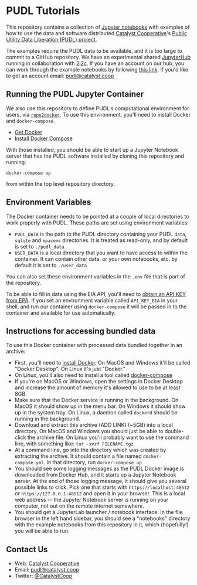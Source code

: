 # PUDL Tutorials

This repository contains a collection of
[Jupyter notebooks](https://jupyter.org) with examples of how
to use the data and software distributed
[Catalyst Cooperative](https://catalyst.coop)'s
[Public Utility Data Liberation (PUDL) project](https://github.com/catalyst-cooperative/pudl).

The examples require the PUDL data to be available, and it is too large to
commit to a GitHub repository. We have an experimental shared
[JupyterHub](https://jupyter.org/hub) running in
collaboration with [2i2c](https://2i2c.org). If you have an account on our
hub, you can work through the example notebooks by following
[this link](https://catalyst-cooperative.pilot.2i2c.cloud/hub/user-redirect/git-pull?repo=https%3A%2F%2Fgithub.com%2Fcatalyst-cooperative%2Fpudl-tutorials&urlpath=lab%2Ftree%2Fpudl-tutorials%2Fnotebooks%2F01-pudl-database.ipynb&branch=main). If you'd like to get an account email:
[pudl@catalyst.coop](mailto:pudl@catalyst.coop)

## Running the PUDL Jupyter Container

We also use this repository to define PUDL's computational environment for
users, via [`repo2docker`](https://github.com/jupyterhub/repo2docker). To
use this environment, you'll need to install Docker and `docker-compose`.
* [Get Docker](https://docs.docker.com/get-docker/)
* [Install Docker Compose](https://docs.docker.com/compose/install/)

With those installed, you should be able to start up a Jupyter Notebook server
that has the PUDL software installed by cloning this repository and running:
```
docker-compose up
```
from within the top level repository directory.

## Environment Variables

The Docker container needs to be pointed at a couple of local directories to
work properly with PUDL. These paths are set using environment variables:
* `PUDL_DATA` is the path to the PUDL directory containing your PUDL
`data`, `sqlite` and `epacems` directories. It is treated as read-only, and by
default is set to `./pudl_data`
* `USER_DATA` is a local directory that you want to have access to
within the container. It can contain other data, or your own notebooks, etc. by
default it is set to `./user_data`

You can also set these environment variables in the `.env` file that is part of
the repository.

To be able to fill in data using the EIA API, you'll need to [obtain an API KEY
from EPA](https://www.eia.gov/opendata/register.php). If you set an environment
variable called `API_KEY_EIA` in your shell, and run our container using
`docker-compose` it will be passed in to the container and available for use
automatically.

## Instructions for accessing bundled data
To use this Docker container with processed data bundled together in an archive:

* First, you'll need to [install Docker](https://docs.docker.com/get-docker/).
  On MacOS and Windows it'll be called "Docker Desktop". On Linux it's just
  "Docker."
* On Linux, you'll also need to install a tool called
  [docker-compose](https://docs.docker.com/compose/install/)
* If you're on MacOS or Windows, open the settings in Docker Desktop and
  increase the amount of memory it's allowed to use to be at least 8GB.
* Make sure that the Docker service is running in the background. On MacOS it
  should show up in the menu bar. On Windows it should show up in the system
  tray.  On Linux, a daemon called `dockerd` should be running in the
  background.
* Download and extract this archive (ADD LINK) (~5GB) into a local directory.
  On MacOS and Windows you should just be able to double-click the archive
  file. On Linux you'll probably want to use the command line, with something
  like: `tar -xvzf FILENAME.tgz`
* At a command line, go into the directory which was created by extracting the
  archive.  It should contain a file named `docker-compose.yml`. In that
  directory, run `docker-compose up`
* You should see some logging messages as the PUDL Docker image is downloaded
  from Docker Hub, and it starts up a Jupyter Notebook server. At the end of
  those logging message, it should give you several possible links to click.
  Pick one that starts with `https://localhost:48512` or
  `https://127.0.0.1:48512` and open it in your browser.  This is a local web
  address -- the Jupyter Notebook server is running on your computer, not out
  on the remote internet somewhere.
* You should get a JupyterLab launcher / notebook interface. In the file
  browser in the left hand sidebar, you should see a "notebooks" directory with
  the example notebooks from this repository in it, which (hopefully!) you will
  be able to run.

## Contact Us

* Web: [Catalyst Cooperative](https://catalyst.coop)
* Email: [pudl@catalyst.coop](mailto:pudl@catalyst.coop)
* Twitter: [@CatalystCoop](https://twitter.com/CatalystCoop)
